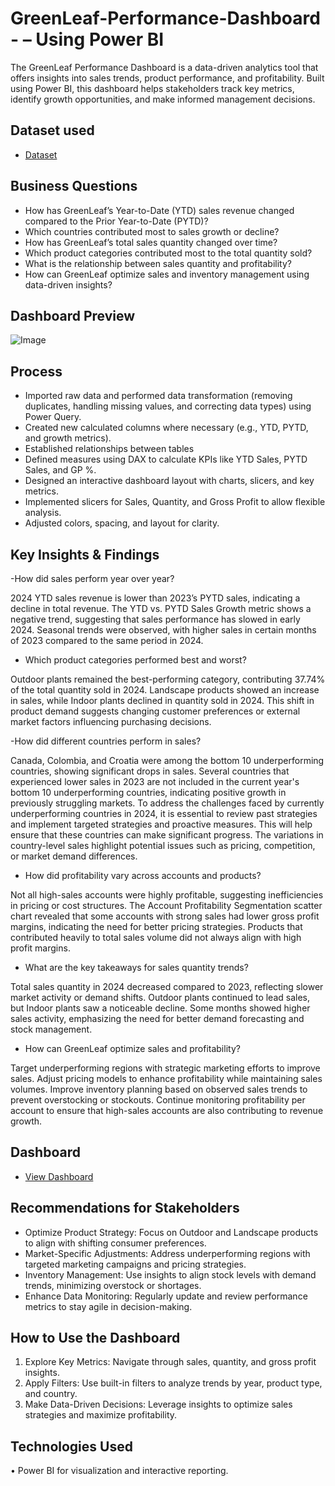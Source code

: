 # GreenLeaf-Performance-Dashboard - – Using Power BI
The GreenLeaf Performance Dashboard is a data-driven analytics tool that offers insights into sales trends, product performance, and profitability. Built using Power BI, this dashboard helps stakeholders track key metrics, identify growth opportunities, and make informed management decisions.


## Dataset used
- <a href="https://github.com/GeniDT/GreenLeaf-Performance-Dashboard/blob/main/Plant_DTS.xlsx">Dataset</a>


## Business Questions
- How has GreenLeaf’s Year-to-Date (YTD) sales revenue changed compared to the Prior Year-to-Date (PYTD)?
- Which countries contributed most to sales growth or decline?
- How has GreenLeaf’s total sales quantity changed over time?
- Which product categories contributed most to the total quantity sold?
- What is the relationship between sales quantity and profitability?
- How can GreenLeaf optimize sales and inventory management using data-driven insights?

## Dashboard Preview
![Image](https://github.com/user-attachments/assets/247c16b1-f676-4a23-988b-bc797d2493b8)


## Process
- Imported raw data and performed data transformation (removing duplicates, handling missing values, and correcting data types) using Power Query.
- Created new calculated columns where necessary (e.g., YTD, PYTD, and growth metrics).
- Established relationships between tables 
- Defined measures using DAX to calculate KPIs like YTD Sales, PYTD Sales, and GP %.
- Designed an interactive dashboard layout with charts, slicers, and key metrics.
- Implemented slicers for Sales, Quantity, and Gross Profit to allow flexible analysis.
- Adjusted colors, spacing, and layout for clarity.


## Key Insights & Findings
-How did sales perform year over year?

2024 YTD sales revenue is lower than 2023’s PYTD sales, indicating a decline in total revenue.
The YTD vs. PYTD Sales Growth metric shows a negative trend, suggesting that sales performance has slowed in early 2024.
Seasonal trends were observed, with higher sales in certain months of 2023 compared to the same period in 2024.

- Which product categories performed best and worst?

Outdoor plants remained the best-performing category, contributing 37.74% of the total quantity sold in 2024.
Landscape products showed an increase in sales, while Indoor plants declined in quantity sold in 2024.
This shift in product demand suggests changing customer preferences or external market factors influencing purchasing decisions.

-How did different countries perform in sales?

Canada, Colombia, and Croatia were among the bottom 10 underperforming countries, showing significant drops in sales.
Several countries that experienced lower sales in 2023 are not included in the 
current year's bottom 10 underperforming countries, indicating positive growth in previously struggling markets. To address the challenges faced by currently underperforming countries in 2024, it is essential to review past strategies and implement targeted strategies and proactive measures. This will help ensure that these countries can make significant progress.
The variations in country-level sales highlight potential issues such as pricing, competition, or market demand differences.

- How did profitability vary across accounts and products?

Not all high-sales accounts were highly profitable, suggesting inefficiencies in pricing or cost structures.
The Account Profitability Segmentation scatter chart revealed that some accounts with strong sales had lower gross profit margins, indicating the need for better pricing strategies.
Products that contributed heavily to total sales volume did not always align with high profit margins.

- What are the key takeaways for sales quantity trends?

Total sales quantity in 2024 decreased compared to 2023, reflecting slower market activity or demand shifts.
Outdoor plants continued to lead sales, but Indoor plants saw a noticeable decline.
Some months showed higher sales activity, emphasizing the need for better demand forecasting and stock management.

- How can GreenLeaf optimize sales and profitability?

Target underperforming regions with strategic marketing efforts to improve sales.
Adjust pricing models to enhance profitability while maintaining sales volumes.
Improve inventory planning based on observed sales trends to prevent overstocking or stockouts.
Continue monitoring profitability per account to ensure that high-sales accounts are also contributing to revenue growth.


## Dashboard
- <a href="https://github.com/GeniDT/GreenLeaf-Performance-Dashboard/blob/main/Performaance%20Dashboard.pbix">View Dashboard</a>

## Recommendations for Stakeholders
-	Optimize Product Strategy: Focus on Outdoor and Landscape products to align with shifting consumer preferences.
-	Market-Specific Adjustments: Address underperforming regions with targeted marketing campaigns and pricing strategies.
-	Inventory Management: Use insights to align stock levels with demand trends, minimizing overstock or shortages.
-	Enhance Data Monitoring: Regularly update and review performance metrics to stay agile in decision-making.

## How to Use the Dashboard
1.	Explore Key Metrics: Navigate through sales, quantity, and gross profit insights.
2.	Apply Filters: Use built-in filters to analyze trends by year, product type, and country.
3.	Make Data-Driven Decisions: Leverage insights to optimize sales strategies and maximize profitability.
   
## Technologies Used
•	Power BI for visualization and interactive reporting.
